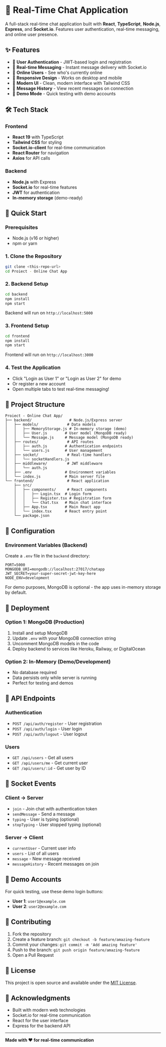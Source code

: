 # 💬 Real-Time Chat Application

A full-stack real-time chat application built with **React**, **TypeScript**, **Node.js**, **Express**, and **Socket.io**. Features user authentication, real-time messaging, and online user presence.

## ✨ Features

- 🔐 **User Authentication** - JWT-based login and registration
- 💬 **Real-time Messaging** - Instant message delivery with Socket.io
- 👥 **Online Users** - See who's currently online
- 📱 **Responsive Design** - Works on desktop and mobile
- 🎨 **Modern UI** - Clean, modern interface with Tailwind CSS
- 💾 **Message History** - View recent messages on connection
- 🚀 **Demo Mode** - Quick testing with demo accounts

## 🛠️ Tech Stack

### Frontend
- **React 19** with TypeScript
- **Tailwind CSS** for styling
- **Socket.io-client** for real-time communication
- **React Router** for navigation
- **Axios** for API calls

### Backend
- **Node.js** with Express
- **Socket.io** for real-time features
- **JWT** for authentication
- **In-memory storage** (demo-ready)

## 🚀 Quick Start

### Prerequisites
- Node.js (v16 or higher)
- npm or yarn

### 1. Clone the Repository
```bash
git clone <this-repo-url>
cd Proiect - Online Chat App
```

### 2. Backend Setup
```bash
cd backend
npm install
npm start
```
Backend will run on `http://localhost:5000`

### 3. Frontend Setup
```bash
cd frontend
npm install
npm start
```
Frontend will run on `http://localhost:3000`

### 4. Test the Application
- Click "Login as User 1" or "Login as User 2" for demo
- Or register a new account
- Open multiple tabs to test real-time messaging!

## 📁 Project Structure

```
Proiect - Online Chat App/
├── backend/                 # Node.js/Express server
│   ├── models/             # Data models
│   │   ├── MemoryStorage.js # In-memory storage (demo)
│   │   ├── User.js        # User model (MongoDB ready)
│   │   └── Message.js     # Message model (MongoDB ready)
│   ├── routes/             # API routes
│   │   ├── auth.js        # Authentication endpoints
│   │   └── users.js       # User management
│   ├── socket/             # Real-time handlers
│   │   └── socketHandlers.js
│   ├── middleware/         # JWT middleware
│   │   └── auth.js
│   ├── .env               # Environment variables
│   └── index.js           # Main server file
└── frontend/               # React application
    ├── src/
    │   ├── components/     # React components
    │   │   ├── Login.tsx  # Login form
    │   │   ├── Register.tsx # Registration form
    │   │   └── Chat.tsx   # Main chat interface
    │   ├── App.tsx        # Main React app
    │   └── index.tsx      # React entry point
    └── package.json
```

## 🔧 Configuration

### Environment Variables (Backend)
Create a `.env` file in the `backend` directory:

```env
PORT=5000
MONGODB_URI=mongodb://localhost:27017/chatapp
JWT_SECRET=your-super-secret-jwt-key-here
NODE_ENV=development
```

For demo purposes, MongoDB is optional - the app uses in-memory storage by default.

## 🚀 Deployment

### Option 1: MongoDB (Production)
1. Install and setup MongoDB
2. Update `.env` with your MongoDB connection string
3. Uncomment MongoDB models in the code
4. Deploy backend to services like Heroku, Railway, or DigitalOcean

### Option 2: In-Memory (Demo/Development)
- No database required
- Data persists only while server is running
- Perfect for testing and demos

## 📖 API Endpoints

### Authentication
- `POST /api/auth/register` - User registration
- `POST /api/auth/login` - User login
- `POST /api/auth/logout` - User logout

### Users
- `GET /api/users` - Get all users
- `GET /api/users/me` - Get current user
- `GET /api/users/:id` - Get user by ID

## 🔌 Socket Events

### Client → Server
- `join` - Join chat with authentication token
- `sendMessage` - Send a message
- `typing` - User is typing (optional)
- `stopTyping` - User stopped typing (optional)

### Server → Client
- `currentUser` - Current user info
- `users` - List of all users
- `message` - New message received
- `messageHistory` - Recent messages on join

## 🎯 Demo Accounts

For quick testing, use these demo login buttons:
- **User 1**: `user1@example.com`
- **User 2**: `user2@example.com`

## 🤝 Contributing

1. Fork the repository
2. Create a feature branch: `git checkout -b feature/amazing-feature`
3. Commit your changes: `git commit -m 'Add amazing feature'`
4. Push to the branch: `git push origin feature/amazing-feature`
5. Open a Pull Request

## 📝 License

This project is open source and available under the [MIT License](LICENSE).

## 🙏 Acknowledgments

- Built with modern web technologies
- Socket.io for real-time communication
- React for the user interface
- Express for the backend API

---

**Made with ❤️ for real-time communication**
